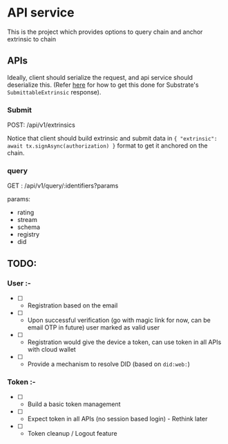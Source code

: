 # API service

This is the project which provides options to query chain and anchor extrinsic to chain

## APIs

Ideally, client should serialize the request, and api service should deserialize this. (Refer [here](https://github.com/polkadot-js/api/issues/4655#issuecomment-1086538769) for how to get this done for Substrate's `SubmittableExtrinsic` response).

### Submit

POST: /api/v1/extrinsics

Notice that client should build extrinsic and submit data in `{ "extrinsic": await tx.signAsync(authorization) }` format to get it anchored on the chain.

### query

GET : /api/v1/query/:identifiers?params

params:

* rating
* stream
* schema
* registry
* did


## TODO:

### User :-
  - [ ] - Registration based on the email 
  - [ ] - Upon successful verification (go with magic link for now, can be email OTP in future) user marked as valid user
  - [ ] - Registration would give the device a token, can use token in all APIs with cloud wallet

  - [ ] - Provide a mechanism to resolve DID (based on `did:web:`)
  
### Token :-
  - [ ] - Build a basic token management
  - [ ] - Expect token in all APIs (no session based login) - Rethink later
  - [ ] - Token cleanup / Logout feature
